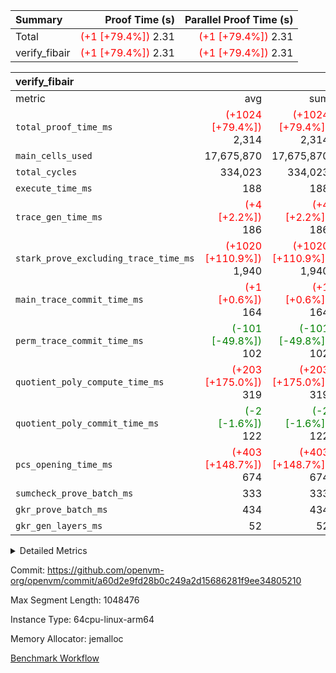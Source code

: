 | Summary | Proof Time (s) | Parallel Proof Time (s) |
|:---|---:|---:|
| Total | <span style='color: red'>(+1 [+79.4%])</span> 2.31 | <span style='color: red'>(+1 [+79.4%])</span> 2.31 |
| verify_fibair | <span style='color: red'>(+1 [+79.4%])</span> 2.31 | <span style='color: red'>(+1 [+79.4%])</span> 2.31 |


| verify_fibair |||||
|:---|---:|---:|---:|---:|
|metric|avg|sum|max|min|
| `total_proof_time_ms ` | <span style='color: red'>(+1024 [+79.4%])</span> 2,314 | <span style='color: red'>(+1024 [+79.4%])</span> 2,314 | <span style='color: red'>(+1024 [+79.4%])</span> 2,314 | <span style='color: red'>(+1024 [+79.4%])</span> 2,314 |
| `main_cells_used     ` |  17,675,870 |  17,675,870 |  17,675,870 |  17,675,870 |
| `total_cycles        ` |  334,023 |  334,023 |  334,023 |  334,023 |
| `execute_time_ms     ` |  188 |  188 |  188 |  188 |
| `trace_gen_time_ms   ` | <span style='color: red'>(+4 [+2.2%])</span> 186 | <span style='color: red'>(+4 [+2.2%])</span> 186 | <span style='color: red'>(+4 [+2.2%])</span> 186 | <span style='color: red'>(+4 [+2.2%])</span> 186 |
| `stark_prove_excluding_trace_time_ms` | <span style='color: red'>(+1020 [+110.9%])</span> 1,940 | <span style='color: red'>(+1020 [+110.9%])</span> 1,940 | <span style='color: red'>(+1020 [+110.9%])</span> 1,940 | <span style='color: red'>(+1020 [+110.9%])</span> 1,940 |
| `main_trace_commit_time_ms` | <span style='color: red'>(+1 [+0.6%])</span> 164 | <span style='color: red'>(+1 [+0.6%])</span> 164 | <span style='color: red'>(+1 [+0.6%])</span> 164 | <span style='color: red'>(+1 [+0.6%])</span> 164 |
| `perm_trace_commit_time_ms` | <span style='color: green'>(-101 [-49.8%])</span> 102 | <span style='color: green'>(-101 [-49.8%])</span> 102 | <span style='color: green'>(-101 [-49.8%])</span> 102 | <span style='color: green'>(-101 [-49.8%])</span> 102 |
| `quotient_poly_compute_time_ms` | <span style='color: red'>(+203 [+175.0%])</span> 319 | <span style='color: red'>(+203 [+175.0%])</span> 319 | <span style='color: red'>(+203 [+175.0%])</span> 319 | <span style='color: red'>(+203 [+175.0%])</span> 319 |
| `quotient_poly_commit_time_ms` | <span style='color: green'>(-2 [-1.6%])</span> 122 | <span style='color: green'>(-2 [-1.6%])</span> 122 | <span style='color: green'>(-2 [-1.6%])</span> 122 | <span style='color: green'>(-2 [-1.6%])</span> 122 |
| `pcs_opening_time_ms ` | <span style='color: red'>(+403 [+148.7%])</span> 674 | <span style='color: red'>(+403 [+148.7%])</span> 674 | <span style='color: red'>(+403 [+148.7%])</span> 674 | <span style='color: red'>(+403 [+148.7%])</span> 674 |
| `sumcheck_prove_batch_ms` |  333 |  333 |  333 |  333 |
| `gkr_prove_batch_ms  ` |  434 |  434 |  434 |  434 |
| `gkr_gen_layers_ms   ` |  52 |  52 |  52 |  52 |



<details>
<summary>Detailed Metrics</summary>

|  | verify_program_compile_ms | total_cells | stark_prove_excluding_trace_time_ms | quotient_poly_compute_time_ms | quotient_poly_commit_time_ms | perm_trace_commit_time_ms | pcs_opening_time_ms | main_trace_commit_time_ms | generate_perm_trace_time_ms |
| --- | --- | --- | --- | --- | --- | --- | --- | --- |
|  | 7 | 65,536 | 43 | 5 | 8 | 0 | 22 | 6 | 186 | 

| air_name | rows | quotient_deg | main_cols | interactions | constraints | cells |
| --- | --- | --- | --- | --- | --- | --- |
| AccessAdapterAir<2> |  | 2 |  | 5 | 10 |  | 
| AccessAdapterAir<4> |  | 2 |  | 5 | 10 |  | 
| AccessAdapterAir<8> |  | 2 |  | 5 | 10 |  | 
| FibonacciAir | 32,768 | 1 | 2 |  | 5 | 65,536 | 
| FriReducedOpeningAir |  | 2 |  | 39 | 52 |  | 
| JalRangeCheckAir |  | 2 |  | 9 | 9 |  | 
| NativePoseidon2Air<BabyBearParameters>, 1> |  | 2 |  | 136 | 496 |  | 
| PhantomAir |  | 2 |  | 3 | 4 |  | 
| ProgramAir |  | 2 |  | 1 | 4 |  | 
| VariableRangeCheckerAir |  | 2 |  | 1 | 4 |  | 
| VmAirWrapper<AluNativeAdapterAir, FieldArithmeticCoreAir> |  | 2 |  | 15 | 20 |  | 
| VmAirWrapper<BranchNativeAdapterAir, BranchEqualCoreAir<1> |  | 2 |  | 11 | 20 |  | 
| VmAirWrapper<NativeAdapterAir<2, 0>, PublicValuesCoreAir> |  | 2 |  | 11 | 24 |  | 
| VmAirWrapper<NativeLoadStoreAdapterAir<1>, NativeLoadStoreCoreAir<1> |  | 2 |  | 15 | 12 |  | 
| VmAirWrapper<NativeLoadStoreAdapterAir<4>, NativeLoadStoreCoreAir<4> |  | 2 |  | 15 | 12 |  | 
| VmAirWrapper<NativeVectorizedAdapterAir<4>, FieldExtensionCoreAir> |  | 2 |  | 15 | 20 |  | 
| VmConnectorAir |  | 2 |  | 5 | 9 |  | 
| VolatileBoundaryAir |  | 2 |  | 7 | 16 |  | 

| group | trace_gen_time_ms | total_proof_time_ms | total_cycles | total_cells | sumcheck_prove_batch_ms | stark_prove_excluding_trace_time_ms | quotient_poly_compute_time_ms | quotient_poly_commit_time_ms | perm_trace_commit_time_ms | pcs_opening_time_ms | main_trace_commit_time_ms | main_cells_used | gkr_prove_batch_ms | gkr_gen_layers_ms | execute_time_ms |
| --- | --- | --- | --- | --- | --- | --- | --- | --- | --- | --- | --- | --- | --- | --- | --- |
| verify_fibair | 186 | 2,314 | 334,023 | 41,387,682 | 333 | 1,940 | 319 | 122 | 102 | 674 | 164 | 17,675,870 | 434 | 52 | 188 | 

| group | air_name | rows | prep_cols | perm_cols | main_cols | cells |
| --- | --- | --- | --- | --- | --- | --- |
| verify_fibair | AccessAdapterAir<2> | 131,072 |  | 12 | 11 | 3,014,656 | 
| verify_fibair | AccessAdapterAir<4> | 65,536 |  | 12 | 13 | 1,638,400 | 
| verify_fibair | AccessAdapterAir<8> | 128 |  | 12 | 17 | 3,712 | 
| verify_fibair | FriReducedOpeningAir | 2,048 |  | 12 | 27 | 79,872 | 
| verify_fibair | JalRangeCheckAir | 32,768 |  | 12 | 12 | 786,432 | 
| verify_fibair | NativePoseidon2Air<BabyBearParameters>, 1> | 32,768 |  | 12 | 398 | 13,434,880 | 
| verify_fibair | PhantomAir | 16,384 |  | 12 | 6 | 294,912 | 
| verify_fibair | ProgramAir | 8,192 |  | 12 | 10 | 180,224 | 
| verify_fibair | VariableRangeCheckerAir | 262,144 | 2 | 12 | 1 | 3,407,872 | 
| verify_fibair | VmAirWrapper<AluNativeAdapterAir, FieldArithmeticCoreAir> | 262,144 |  | 12 | 29 | 10,747,904 | 
| verify_fibair | VmAirWrapper<BranchNativeAdapterAir, BranchEqualCoreAir<1> | 32,768 |  | 12 | 23 | 1,146,880 | 
| verify_fibair | VmAirWrapper<NativeLoadStoreAdapterAir<1>, NativeLoadStoreCoreAir<1> | 65,536 |  | 12 | 21 | 2,162,688 | 
| verify_fibair | VmAirWrapper<NativeLoadStoreAdapterAir<4>, NativeLoadStoreCoreAir<4> | 32,768 |  | 12 | 27 | 1,277,952 | 
| verify_fibair | VmAirWrapper<NativeVectorizedAdapterAir<4>, FieldExtensionCoreAir> | 32,768 |  | 12 | 38 | 1,638,400 | 
| verify_fibair | VmConnectorAir | 2 | 1 | 12 | 5 | 34 | 
| verify_fibair | VolatileBoundaryAir | 65,536 |  | 12 | 12 | 1,572,864 | 

| group | trace_height_constraint | weighted_sum | threshold |
| --- | --- | --- | --- |
| verify_fibair | 0 | 1,085,444 | 2,013,265,921 | 
| verify_fibair | 1 | 5,411,200 | 2,013,265,921 | 
| verify_fibair | 2 | 542,722 | 2,013,265,921 | 
| verify_fibair | 3 | 5,476,612 | 2,013,265,921 | 
| verify_fibair | 4 | 65,536 | 2,013,265,921 | 
| verify_fibair | 5 | 12,851,850 | 2,013,265,921 | 

| trace_height_constraint | threshold |
| --- | --- |
| 0 | 2,013,265,921 | 

</details>


Commit: https://github.com/openvm-org/openvm/commit/a60d2e9fd28b0c249a2d15686281f9ee34805210

Max Segment Length: 1048476

Instance Type: 64cpu-linux-arm64

Memory Allocator: jemalloc

[Benchmark Workflow](https://github.com/openvm-org/openvm/actions/runs/14387750097)
